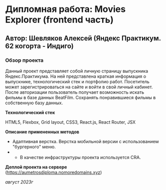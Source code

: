 # Дипломная работа: Movies Explorer (frontend часть)

## Автор: Шевляков Алексей (Яндекс Практикум. 62 когорта - Индиго)

### Обзор проекта

Данный проект представляет собой личную страницу выпускника Яндекс.Практикума. На ней представлена краткая информация о выпускнике, технологический стек и портфолио работ. Посетитель может зарегистрироваться на сайте и войти в свой личный кабинет. После авторизации пользователь получает возможность искать фильмы в базе данных BeatFilm. Сохранять понравившиеся фильмы в собственную базу данных.

**Технологический стек**

HTML5, Flexbox, Grid layout, CSS3, React.js, React Router, JSX

**Описание примененных методов**
- Адаптивная верстка. Верстка мобильной версии с использованием "бургерного" меню.
- - В качестве инфраструктуры проекта используется CRA.

**Деплой проекта на сервере**
(https://aumetrosdiploma.nomoredomains.xyz)


_август 2023г_


